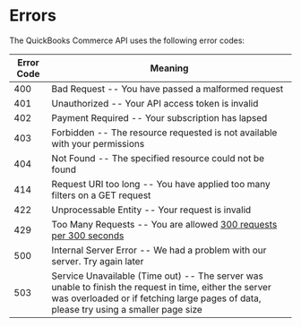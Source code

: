 # Errors

The QuickBooks Commerce API uses the following error codes:

Error Code | Meaning
---------- | -------
400 | Bad Request -- You have passed a malformed request
401 | Unauthorized -- Your API access token is invalid
402 | Payment Required -- Your subscription has lapsed
403 | Forbidden -- The resource requested is not available with your permissions
404 | Not Found -- The specified resource could not be found
414 | Request URI too long -- You have applied too many filters on a GET request
422 | Unprocessable Entity -- Your request is invalid
429 | Too Many Requests -- You are allowed [300 requests per 300 seconds](#rate-limiting "Rate Limiting")
500 | Internal Server Error -- We had a problem with our server. Try again later
503 | Service Unavailable (Time out) -- The server was unable to finish the request in time, either the server was overloaded or if fetching large pages of data, please try using a smaller page size

